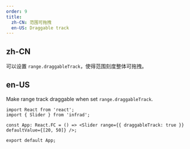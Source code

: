 ```yaml
---
order: 9
title:
  zh-CN: 范围可拖拽
  en-US: Draggable track
---
```


## zh-CN

可以设置 `range.draggableTrack`，使得范围刻度整体可拖拽。

## en-US

Make range track draggable when set `range.draggableTrack`.

```tsx
import React from 'react';
import { Slider } from 'infrad';

const App: React.FC = () => <Slider range={{ draggableTrack: true }} defaultValue={[20, 50]} />;

export default App;
```
